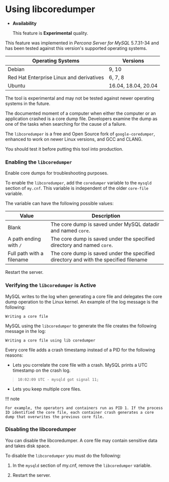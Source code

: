 # Using libcoredumper


* **Availability**

    This feature is **Experimental** quality.


This feature was implemented in *Percona Server for MySQL* 5.7.31-34 and has been tested against this version's supported operating systems.

|Operating Systems|Versions|
|--- |--- |
|Debian|9, 10|
|Red Hat Enterprise Linux and derivatives|6, 7, 8|
|Ubuntu|16.04, 18.04, 20.04|


The tool is experimental and may not be tested against newer operating systems in the future.

The documented moment of a computer when either the computer or an application crashed is a core dump file. Developers examine the dump as one of the tasks when searching for the cause of a failure.

The `libcoredumper` is a free and Open Source fork of `google-coredumper`, enhanced to work on newer Linux versions, and GCC and CLANG.

You should test it before putting this tool into production.

### Enabling the `libcoredumper`

Enable core dumps for troubleshooting purposes.

To enable the `libcoredumper`, add the `coredumper` variable to the `mysqld` section of `my.cnf`. This variable is independent of the older `core-file` variable.

The variable can have the following possible values:

|Value|Description|
|--- |--- |
|Blank|The core dump is saved under MySQL datadir and named `core`.|
|A path ending with `/`|The core dump is saved under the specified directory and named `core`.|
|Full path with a filename|The core dump is saved under the specified directory and with the specified filename|


Restart the server.

### Verifying the `libcoredumper` is Active

MySQL writes to the log when generating a core file and delegates the core dump operation to the Linux kernel. An example of the log message is the following:

```text
Writing a core file
```

MySQL using the `libcoredumper` to generate the file creates the following message in the log:

```text
Writing a core file using lib coredumper
```

Every core file adds a crash timestamp instead of a PID for the following reasons:


* Lets you correlate the core file with a crash. MySQL prints a UTC timestamp on the crash log.

> ```text
> 10:02:09 UTC - mysqld got signal 11;
> ```


* Lets you keep multiple core files.

!!! note

    For example, the operators and containers run as PID 1. If the process ID identified the core file, each container crash generates a core dump that overwrites the previous core file.

### Disabling the libcoredumper

You can disable the libcoredumper. A core file may contain sensitive data and takes disk space.

To disable the `libcoredumper` you must do the following:


1. In the `mysqld` section of my.cnf, remove the `libcoredumper` variable.


2. Restart the server.
